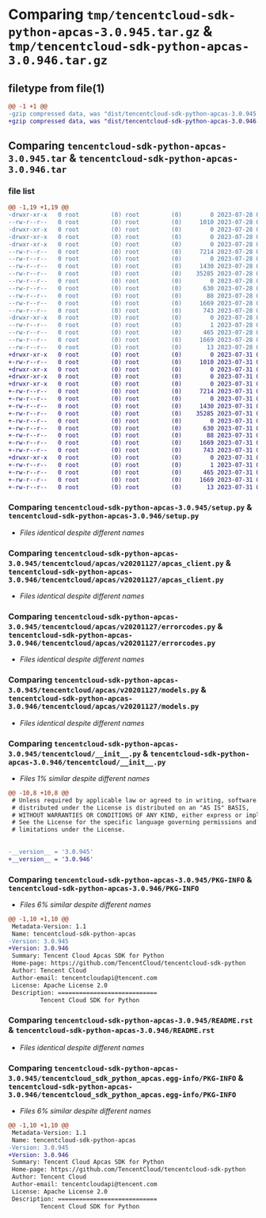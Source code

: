 # Comparing `tmp/tencentcloud-sdk-python-apcas-3.0.945.tar.gz` & `tmp/tencentcloud-sdk-python-apcas-3.0.946.tar.gz`

## filetype from file(1)

```diff
@@ -1 +1 @@
-gzip compressed data, was "dist/tencentcloud-sdk-python-apcas-3.0.945.tar", last modified: Fri Jul 28 00:20:53 2023, max compression
+gzip compressed data, was "dist/tencentcloud-sdk-python-apcas-3.0.946.tar", last modified: Mon Jul 31 00:18:38 2023, max compression
```

## Comparing `tencentcloud-sdk-python-apcas-3.0.945.tar` & `tencentcloud-sdk-python-apcas-3.0.946.tar`

### file list

```diff
@@ -1,19 +1,19 @@
-drwxr-xr-x   0 root         (0) root         (0)        0 2023-07-28 00:20:53.000000 tencentcloud-sdk-python-apcas-3.0.945/
--rw-r--r--   0 root         (0) root         (0)     1010 2023-07-28 00:20:53.000000 tencentcloud-sdk-python-apcas-3.0.945/setup.py
-drwxr-xr-x   0 root         (0) root         (0)        0 2023-07-28 00:20:53.000000 tencentcloud-sdk-python-apcas-3.0.945/tencentcloud/
-drwxr-xr-x   0 root         (0) root         (0)        0 2023-07-28 00:20:53.000000 tencentcloud-sdk-python-apcas-3.0.945/tencentcloud/apcas/
-drwxr-xr-x   0 root         (0) root         (0)        0 2023-07-28 00:20:53.000000 tencentcloud-sdk-python-apcas-3.0.945/tencentcloud/apcas/v20201127/
--rw-r--r--   0 root         (0) root         (0)     7214 2023-07-28 00:20:53.000000 tencentcloud-sdk-python-apcas-3.0.945/tencentcloud/apcas/v20201127/apcas_client.py
--rw-r--r--   0 root         (0) root         (0)        0 2023-07-28 00:20:53.000000 tencentcloud-sdk-python-apcas-3.0.945/tencentcloud/apcas/v20201127/__init__.py
--rw-r--r--   0 root         (0) root         (0)     1430 2023-07-28 00:20:53.000000 tencentcloud-sdk-python-apcas-3.0.945/tencentcloud/apcas/v20201127/errorcodes.py
--rw-r--r--   0 root         (0) root         (0)    35285 2023-07-28 00:20:53.000000 tencentcloud-sdk-python-apcas-3.0.945/tencentcloud/apcas/v20201127/models.py
--rw-r--r--   0 root         (0) root         (0)        0 2023-07-28 00:20:53.000000 tencentcloud-sdk-python-apcas-3.0.945/tencentcloud/apcas/__init__.py
--rw-r--r--   0 root         (0) root         (0)      630 2023-07-28 00:20:53.000000 tencentcloud-sdk-python-apcas-3.0.945/tencentcloud/__init__.py
--rw-r--r--   0 root         (0) root         (0)       88 2023-07-28 00:20:53.000000 tencentcloud-sdk-python-apcas-3.0.945/setup.cfg
--rw-r--r--   0 root         (0) root         (0)     1669 2023-07-28 00:20:53.000000 tencentcloud-sdk-python-apcas-3.0.945/PKG-INFO
--rw-r--r--   0 root         (0) root         (0)      743 2023-07-28 00:20:53.000000 tencentcloud-sdk-python-apcas-3.0.945/README.rst
-drwxr-xr-x   0 root         (0) root         (0)        0 2023-07-28 00:20:53.000000 tencentcloud-sdk-python-apcas-3.0.945/tencentcloud_sdk_python_apcas.egg-info/
--rw-r--r--   0 root         (0) root         (0)        1 2023-07-28 00:20:53.000000 tencentcloud-sdk-python-apcas-3.0.945/tencentcloud_sdk_python_apcas.egg-info/dependency_links.txt
--rw-r--r--   0 root         (0) root         (0)      465 2023-07-28 00:20:53.000000 tencentcloud-sdk-python-apcas-3.0.945/tencentcloud_sdk_python_apcas.egg-info/SOURCES.txt
--rw-r--r--   0 root         (0) root         (0)     1669 2023-07-28 00:20:53.000000 tencentcloud-sdk-python-apcas-3.0.945/tencentcloud_sdk_python_apcas.egg-info/PKG-INFO
--rw-r--r--   0 root         (0) root         (0)       13 2023-07-28 00:20:53.000000 tencentcloud-sdk-python-apcas-3.0.945/tencentcloud_sdk_python_apcas.egg-info/top_level.txt
+drwxr-xr-x   0 root         (0) root         (0)        0 2023-07-31 00:18:38.000000 tencentcloud-sdk-python-apcas-3.0.946/
+-rw-r--r--   0 root         (0) root         (0)     1010 2023-07-31 00:18:38.000000 tencentcloud-sdk-python-apcas-3.0.946/setup.py
+drwxr-xr-x   0 root         (0) root         (0)        0 2023-07-31 00:18:38.000000 tencentcloud-sdk-python-apcas-3.0.946/tencentcloud/
+drwxr-xr-x   0 root         (0) root         (0)        0 2023-07-31 00:18:38.000000 tencentcloud-sdk-python-apcas-3.0.946/tencentcloud/apcas/
+drwxr-xr-x   0 root         (0) root         (0)        0 2023-07-31 00:18:38.000000 tencentcloud-sdk-python-apcas-3.0.946/tencentcloud/apcas/v20201127/
+-rw-r--r--   0 root         (0) root         (0)     7214 2023-07-31 00:18:38.000000 tencentcloud-sdk-python-apcas-3.0.946/tencentcloud/apcas/v20201127/apcas_client.py
+-rw-r--r--   0 root         (0) root         (0)        0 2023-07-31 00:18:38.000000 tencentcloud-sdk-python-apcas-3.0.946/tencentcloud/apcas/v20201127/__init__.py
+-rw-r--r--   0 root         (0) root         (0)     1430 2023-07-31 00:18:38.000000 tencentcloud-sdk-python-apcas-3.0.946/tencentcloud/apcas/v20201127/errorcodes.py
+-rw-r--r--   0 root         (0) root         (0)    35285 2023-07-31 00:18:38.000000 tencentcloud-sdk-python-apcas-3.0.946/tencentcloud/apcas/v20201127/models.py
+-rw-r--r--   0 root         (0) root         (0)        0 2023-07-31 00:18:38.000000 tencentcloud-sdk-python-apcas-3.0.946/tencentcloud/apcas/__init__.py
+-rw-r--r--   0 root         (0) root         (0)      630 2023-07-31 00:18:38.000000 tencentcloud-sdk-python-apcas-3.0.946/tencentcloud/__init__.py
+-rw-r--r--   0 root         (0) root         (0)       88 2023-07-31 00:18:38.000000 tencentcloud-sdk-python-apcas-3.0.946/setup.cfg
+-rw-r--r--   0 root         (0) root         (0)     1669 2023-07-31 00:18:38.000000 tencentcloud-sdk-python-apcas-3.0.946/PKG-INFO
+-rw-r--r--   0 root         (0) root         (0)      743 2023-07-31 00:18:38.000000 tencentcloud-sdk-python-apcas-3.0.946/README.rst
+drwxr-xr-x   0 root         (0) root         (0)        0 2023-07-31 00:18:38.000000 tencentcloud-sdk-python-apcas-3.0.946/tencentcloud_sdk_python_apcas.egg-info/
+-rw-r--r--   0 root         (0) root         (0)        1 2023-07-31 00:18:38.000000 tencentcloud-sdk-python-apcas-3.0.946/tencentcloud_sdk_python_apcas.egg-info/dependency_links.txt
+-rw-r--r--   0 root         (0) root         (0)      465 2023-07-31 00:18:38.000000 tencentcloud-sdk-python-apcas-3.0.946/tencentcloud_sdk_python_apcas.egg-info/SOURCES.txt
+-rw-r--r--   0 root         (0) root         (0)     1669 2023-07-31 00:18:38.000000 tencentcloud-sdk-python-apcas-3.0.946/tencentcloud_sdk_python_apcas.egg-info/PKG-INFO
+-rw-r--r--   0 root         (0) root         (0)       13 2023-07-31 00:18:38.000000 tencentcloud-sdk-python-apcas-3.0.946/tencentcloud_sdk_python_apcas.egg-info/top_level.txt
```

### Comparing `tencentcloud-sdk-python-apcas-3.0.945/setup.py` & `tencentcloud-sdk-python-apcas-3.0.946/setup.py`

 * *Files identical despite different names*

### Comparing `tencentcloud-sdk-python-apcas-3.0.945/tencentcloud/apcas/v20201127/apcas_client.py` & `tencentcloud-sdk-python-apcas-3.0.946/tencentcloud/apcas/v20201127/apcas_client.py`

 * *Files identical despite different names*

### Comparing `tencentcloud-sdk-python-apcas-3.0.945/tencentcloud/apcas/v20201127/errorcodes.py` & `tencentcloud-sdk-python-apcas-3.0.946/tencentcloud/apcas/v20201127/errorcodes.py`

 * *Files identical despite different names*

### Comparing `tencentcloud-sdk-python-apcas-3.0.945/tencentcloud/apcas/v20201127/models.py` & `tencentcloud-sdk-python-apcas-3.0.946/tencentcloud/apcas/v20201127/models.py`

 * *Files identical despite different names*

### Comparing `tencentcloud-sdk-python-apcas-3.0.945/tencentcloud/__init__.py` & `tencentcloud-sdk-python-apcas-3.0.946/tencentcloud/__init__.py`

 * *Files 1% similar despite different names*

```diff
@@ -10,8 +10,8 @@
 # Unless required by applicable law or agreed to in writing, software
 # distributed under the License is distributed on an "AS IS" BASIS,
 # WITHOUT WARRANTIES OR CONDITIONS OF ANY KIND, either express or implied.
 # See the License for the specific language governing permissions and
 # limitations under the License.
 
 
-__version__ = '3.0.945'
+__version__ = '3.0.946'
```

### Comparing `tencentcloud-sdk-python-apcas-3.0.945/PKG-INFO` & `tencentcloud-sdk-python-apcas-3.0.946/PKG-INFO`

 * *Files 6% similar despite different names*

```diff
@@ -1,10 +1,10 @@
 Metadata-Version: 1.1
 Name: tencentcloud-sdk-python-apcas
-Version: 3.0.945
+Version: 3.0.946
 Summary: Tencent Cloud Apcas SDK for Python
 Home-page: https://github.com/TencentCloud/tencentcloud-sdk-python
 Author: Tencent Cloud
 Author-email: tencentcloudapi@tencent.com
 License: Apache License 2.0
 Description: ============================
         Tencent Cloud SDK for Python
```

### Comparing `tencentcloud-sdk-python-apcas-3.0.945/README.rst` & `tencentcloud-sdk-python-apcas-3.0.946/README.rst`

 * *Files identical despite different names*

### Comparing `tencentcloud-sdk-python-apcas-3.0.945/tencentcloud_sdk_python_apcas.egg-info/PKG-INFO` & `tencentcloud-sdk-python-apcas-3.0.946/tencentcloud_sdk_python_apcas.egg-info/PKG-INFO`

 * *Files 6% similar despite different names*

```diff
@@ -1,10 +1,10 @@
 Metadata-Version: 1.1
 Name: tencentcloud-sdk-python-apcas
-Version: 3.0.945
+Version: 3.0.946
 Summary: Tencent Cloud Apcas SDK for Python
 Home-page: https://github.com/TencentCloud/tencentcloud-sdk-python
 Author: Tencent Cloud
 Author-email: tencentcloudapi@tencent.com
 License: Apache License 2.0
 Description: ============================
         Tencent Cloud SDK for Python
```

